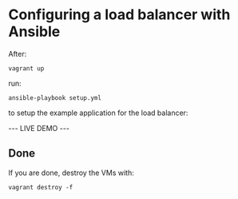 # Configuring a load balancer with Ansible

After:

```
vagrant up
```

run:

```
ansible-playbook setup.yml
```

to setup the example application for the load balancer:

--- LIVE DEMO ---

## Done

If you are done, destroy the VMs with:

```
vagrant destroy -f
```

